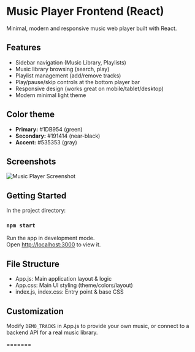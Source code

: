 # Music Player Frontend (React)

Minimal, modern and responsive music web player built with React.

## Features

- Sidebar navigation (Music Library, Playlists)
- Music library browsing (search, play)
- Playlist management (add/remove tracks)
- Play/pause/skip controls at the bottom player bar
- Responsive design (works great on mobile/tablet/desktop)
- Modern minimal light theme

## Color theme

- **Primary:** #1DB954 (green)
- **Secondary:** #191414 (near-black)
- **Accent:** #535353 (gray)

## Screenshots

![Music Player Screenshot](https://user-images.githubusercontent.com/0000000/music-player-sample.png)

## Getting Started

In the project directory:

### `npm start`

Run the app in development mode.\
Open [http://localhost:3000](http://localhost:3000) to view it.

## File Structure

- App.js: Main application layout & logic
- App.css: Main UI styling (theme/colors/layout)
- index.js, index.css: Entry point & base CSS

## Customization

Modify `DEMO_TRACKS` in App.js to provide your own music, or connect to a backend API for a real music library.

=======
